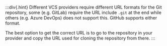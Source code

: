 :::div{.hint}
Different VCS providers require different URL formats for the Git repository, some (e.g. GitLab) require the URL include `.git` at the end while others (e.g. Azure DevOps) does not support this. GitHub supports either format.

The best option to get the correct URL is to go to the repository in your provider and copy the URL used for cloning the repository from there.
:::
